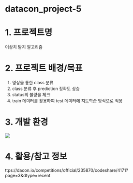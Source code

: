 # datacon_project-5

# 1. 프로젝트명
이상치 탐지 알고리즘

# 2. 프로젝트 배경/목표
1. 영상을 통한 class 분류
2. class 분류 후 prediction 정확도 상승
3. status의 불량을 체크
4. train 데이터를 활용하여 test 데이터에 지도학습 방식으로 적용

# 3. 개발 환경
<img src = "https://keras.io/img/logo-k-keras-wb.png">

# 4. 활용/참고 정보
ttps://dacon.io/competitions/official/235870/codeshare/4171?page=3&dtype=recent


